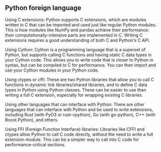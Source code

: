 ## Python foreign language
Using C extensions: Python supports C extensions, which are modules written in C that can be imported and used just like regular Python modules. This is how modules like NumPy and pandas achieve their performance: their computationally-intensive parts are implemented in C. Writing C extensions requires a good understanding of both C and Python's C API.

Using Cython: Cython is a programming language that is a superset of Python, but supports calling C functions and having static C data types in your Cython code. This allows you to write code that is closer to Python in syntax, but can be compiled to C for performance. You can then import and use your Cython modules in your Python code.

Using ctypes or cffi: These are two Python libraries that allow you to call C functions in dynamic link libraries/shared libraries, and to define C data types in Python using Python classes. These can be easier to use than writing a full C extension, especially for wrapping existing C libraries.

Using other languages that can interface with Python: There are other languages that can interface with Python and be used to write extensions, including Rust (with PyO3 or rust-cpython), Go (with go-python), C++ (with Boost.Python), and others.

Using FFI (Foreign Function Interface) libraries: Libraries like CFFI and ctypes allow Python to call C code directly, without the need to write a full extension module. This can be a simpler way to call into C code for performance-critical sections.